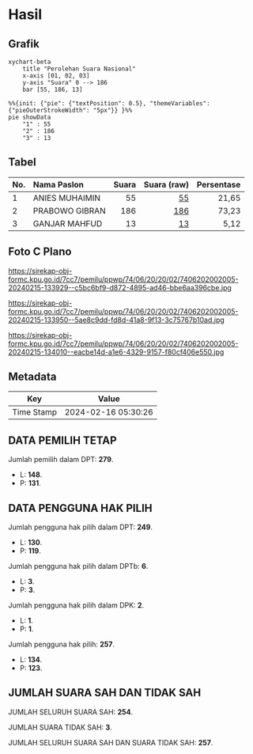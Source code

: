 # Hasil

## Grafik

```mermaid
xychart-beta
    title "Perolehan Suara Nasional"
    x-axis [01, 02, 03]
    y-axis "Suara" 0 --> 186
    bar [55, 186, 13]
```

```mermaid
%%{init: {"pie": {"textPosition": 0.5}, "themeVariables": {"pieOuterStrokeWidth": "5px"}} }%%
pie showData
    "1" : 55
    "2" : 186
    "3" : 13
```

## Tabel

| No. | Nama Paslon    | Suara | Suara (raw) | Persentase |
|:--- |:-------------- | -----:| -----------:| ----------:|
| 1   | ANIES MUHAIMIN | 55    | [55][p-1]   | 21,65      |
| 2   | PRABOWO GIBRAN | 186   | [186][p-2]  | 73,23      |
| 3   | GANJAR MAHFUD  | 13    | [13][p-3]   | 5,12       |


[p-1]: https://github.com/gigit-pemilu/pemilu-2024/blob/main/pilpres/hitung-suara/sub/74-sulawesi-tenggara/sub/06-bombana/sub/20-tontonunu/sub/2002-tongkoseng/sub/005-tps/sub/paslon-1.txt
[p-2]: https://github.com/gigit-pemilu/pemilu-2024/blob/main/pilpres/hitung-suara/sub/74-sulawesi-tenggara/sub/06-bombana/sub/20-tontonunu/sub/2002-tongkoseng/sub/005-tps/sub/paslon-2.txt
[p-3]: https://github.com/gigit-pemilu/pemilu-2024/blob/main/pilpres/hitung-suara/sub/74-sulawesi-tenggara/sub/06-bombana/sub/20-tontonunu/sub/2002-tongkoseng/sub/005-tps/sub/paslon-3.txt

## Foto C Plano

https://sirekap-obj-formc.kpu.go.id/7cc7/pemilu/ppwp/74/06/20/20/02/7406202002005-20240215-133929--c5bc6bf9-d872-4895-ad46-bbe6aa396cbe.jpg

https://sirekap-obj-formc.kpu.go.id/7cc7/pemilu/ppwp/74/06/20/20/02/7406202002005-20240215-133950--5ae8c9dd-fd8d-41a8-9f13-3c75767b10ad.jpg

https://sirekap-obj-formc.kpu.go.id/7cc7/pemilu/ppwp/74/06/20/20/02/7406202002005-20240215-134010--eacbe14d-a1e6-4329-9157-f80cf406e550.jpg


## Metadata

| Key        | Value               |
| ---------- | ------------------- |
| Time Stamp | 2024-02-16 05:30:26 |


## DATA PEMILIH TETAP

Jumlah pemilih dalam DPT: **279**.
 * L: **148**.
 * P: **131**.

## DATA PENGGUNA HAK PILIH

Jumlah pengguna hak pilih dalam DPT: **249**.
 * L: **130**.
 * P: **119**.

Jumlah pengguna hak pilih dalam DPTb: **6**.
 * L: **3**.
 * P: **3**.

Jumlah pengguna hak pilih dalam DPK: **2**.
 * L: **1**.
 * P: **1**.

Jumlah pengguna hak pilih: **257**.
 * L: **134**.
 * P: **123**.

## JUMLAH SUARA SAH DAN TIDAK SAH

JUMLAH SELURUH SUARA SAH: **254**.

JUMLAH SUARA TIDAK SAH: **3**.

JUMLAH SELURUH SUARA SAH DAN SUARA TIDAK SAH: **257**.



